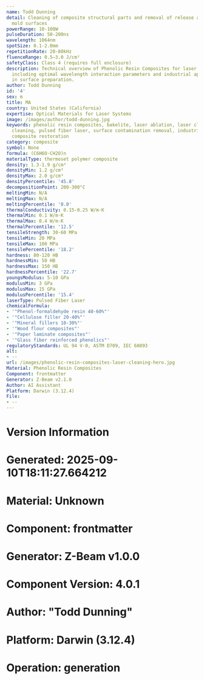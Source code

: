```yaml
---
name: Todd Dunning
detail: Cleaning of composite structural parts and removal of release agents from
  mold surfaces
powerRange: 10-100W
pulseDuration: 50-200ns
wavelength: 1064nm
spotSize: 0.1-2.0mm
repetitionRate: 20-80kHz
fluenceRange: 0.5–3.0 J/cm²
safetyClass: Class 4 (requires full enclosure)
description: Technical overview of Phenolic Resin Composites for laser cleaning applications,
  including optimal wavelength interaction parameters and industrial applications
  in surface preparation.
author: Todd Dunning
id: '4'
sex: m
title: MA
country: United States (California)
expertise: Optical Materials for Laser Systems
image: /images/author/todd-dunning.jpg
keywords: phenolic resin composites, bakelite, laser ablation, laser cleaning, non-contact
  cleaning, pulsed fiber laser, surface contamination removal, industrial laser parameters,
  composite restoration
category: composite
symbol: None
formula: (C6H6O·CH2O)n
materialType: thermoset polymer composite
density: 1.3-1.9 g/cm³
densityMin: 1.2 g/cm³
densityMax: 2.0 g/cm³
densityPercentile: '45.8'
decompositionPoint: 200-300°C
meltingMin: N/A
meltingMax: N/A
meltingPercentile: '0.0'
thermalConductivity: 0.15-0.25 W/m·K
thermalMin: 0.1 W/m·K
thermalMax: 0.4 W/m·K
thermalPercentile: '12.5'
tensileStrength: 30-60 MPa
tensileMin: 20 MPa
tensileMax: 100 MPa
tensilePercentile: '18.2'
hardness: 80-120 HB
hardnessMin: 50 HB
hardnessMax: 150 HB
hardnessPercentile: '22.7'
youngsModulus: 5-10 GPa
modulusMin: 3 GPa
modulusMax: 15 GPa
modulusPercentile: '15.4'
laserType: Pulsed Fiber Laser
chemicalFormula:
- '"Phenol-formaldehyde resin 40-60%"'
- '"Cellulose filler 20-40%"'
- '"Mineral fillers 10-30%"'
- '"Wood flour composites"'
- '"Paper laminate composites"'
- '"Glass fiber reinforced phenolics"'
regulatoryStandards: UL 94 V-0, ASTM D709, IEC 60893
alt:
- --
url: /images/phenolic-resin-composites-laser-cleaning-hero.jpg
Material: Phenolic Resin Composites
Component: frontmatter
Generator: Z-Beam v2.1.0
Author: AI Assistant
Platform: Darwin (3.12.4)
File:
- --
---
```


# Version Information
# Generated: 2025-09-10T18:11:27.664212
# Material: Unknown
# Component: frontmatter
# Generator: Z-Beam v1.0.0
# Component Version: 4.0.1
# Author: "Todd Dunning"
# Platform: Darwin (3.12.4)
# Operation: generation
